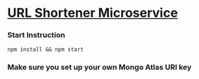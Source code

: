 # [URL Shortener Microservice](https://www.freecodecamp.org/learn/back-end-development-and-apis/back-end-development-and-apis-projects/url-shortener-microservice)

### Start Instruction
`npm install && npm start`

### Make sure you set up your own Mongo Atlas URI key 

